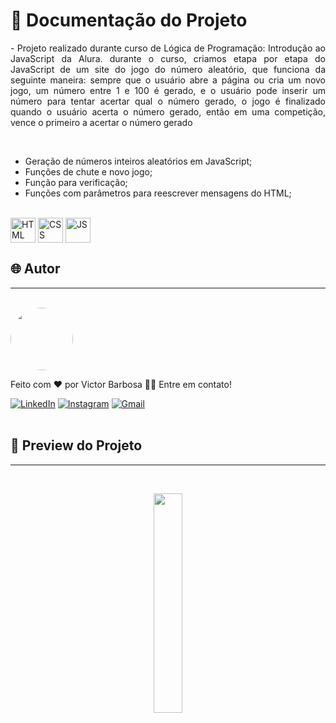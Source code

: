 # 📒 Documentação do Projeto

<p align="justify">
  - Projeto realizado durante curso de Lógica de Programação: Introdução ao JavaScript da Alura. durante o curso, criamos etapa por etapa do JavaScript de um site do jogo do número aleatório, que funciona da seguinte maneira: sempre que o usuário abre a página ou cria um novo jogo, um número entre 1 e 100 é gerado, e o usuário pode inserir um número para tentar acertar qual o número gerado, o jogo é finalizado quando o usuário acerta o número gerado, então em uma competição, vence o primeiro a acertar o número gerado
</p>
<br>

- Geração de números inteiros aleatórios em JavaScript;
- Funções de chute e novo jogo;
- Função para verificação;
- Funções com parâmetros para reescrever mensagens do HTML;

<div style="display: inline_block"><br>
  <img align="center" alt="HTML" heigth="30" width="40" src="https://cdn.jsdelivr.net/gh/devicons/devicon@latest/icons/html5/html5-original.svg">
  <img align="center" alt="CSS" heigth="30" width="40" src="https://cdn.jsdelivr.net/gh/devicons/devicon@latest/icons/css3/css3-original.svg">
  <img align="center" alt="JS" heigth="30" width="40" src="https://cdn.jsdelivr.net/gh/devicons/devicon@latest/icons/javascript/javascript-original.svg">
</div>

## 🌐 Autor
---
<br>

<a href="https://www.linkedin.com/in/victor-santos-01242007111203200607/">
 <img style="border-radius: 50%" src="https://avatars.githubusercontent.com/u/114593367?s=400&u=35dad9c7030300514c27e765de70b83b4073c802&v=4" width="100px;" alt=""/>
</a>


Feito com ❤️ por Victor Barbosa 👋🏽 Entre em contato!

[![LinkedIn](https://img.shields.io/badge/LinkedIn-0077B5?style=for-the-badge&logo=linkedin&logoColor=white)](https://www.linkedin.com/in/victor-santos-01242007111203200607/)
[![Instagram](https://img.shields.io/badge/-Instagram-%23E4405F?style=for-the-badge&logo=instagram&logoColor=white)](https://www.instagram.com/vituisdev/)
[![Gmail](https://img.shields.io/badge/Gmail-333333?style=for-the-badge&logo=gmail&logoColor=red)](mailto:victorb.santos15@gmail.com)
<br>
<br>

## 🔗 Preview do Projeto
---

<br>
<p width="100%" align="center">
  <a href="https://victorb-s.github.io/random-number-game-js/" target="_blank"><img src="https://img.shields.io/badge/Preview-FF5722?style=for-the-badge&logo=todoist&logoColor=white" width="30%"></a>
</p>

